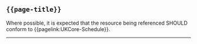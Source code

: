 ## <code>{{page-title}}</code>

Where possible, it is expected that the resource being referenced SHOULD conform to {{pagelink:UKCore-Schedule}}.

---